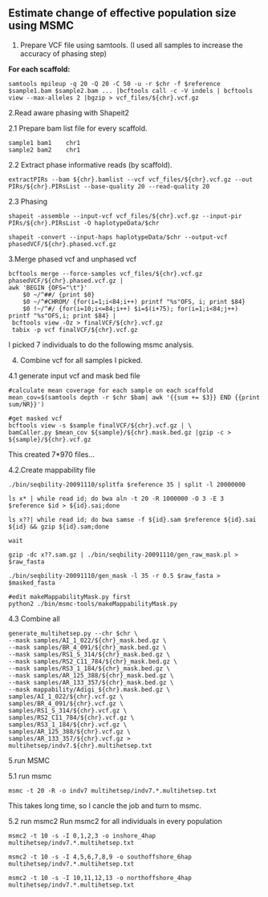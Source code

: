 ## Estimate change of effective population size using MSMC

1. Prepare VCF file using samtools. (I used all samples to increase the accuracy of phasing step)

**For each scaffold:**
```
samtools mpileup -q 20 -Q 20 -C 50 -u -r $chr -f $reference $sample1.bam $sample2.bam ... |bcftools call -c -V indels | bcftools view --max-alleles 2 |bgzip > vcf_files/${chr}.vcf.gz
```

2.Read aware phasing with Shapeit2

2.1 Prepare bam list file for every scaffold.

```{bash}
sample1 bam1    chr1
sample2 bam2    chr1
```
2.2 Extract phase informative reads (by scaffold).

```{bash}
extractPIRs --bam ${chr}.bamlist --vcf vcf_files/${chr}.vcf.gz --out PIRs/${chr}.PIRsList --base-quality 20 --read-quality 20
```
2.3 Phasing

```{bash}
shapeit -assemble --input-vcf vcf_files/${chr}.vcf.gz --input-pir PIRs/${chr}.PIRsList -O haplotypeData/$chr

shapeit -convert --input-haps haplotypeData/$chr --output-vcf phasedVCF/${chr}.phased.vcf.gz
```
3.Merge phased vcf and unphased vcf

```{bash}
bcftools merge --force-samples vcf_files/${chr}.vcf.gz phasedVCF/${chr}.phased.vcf.gz |
awk 'BEGIN {OFS="\t"}'
    $0 ~/^##/ {print $0}
    $0 ~/^#CHROM/ {for(i=1;i<84;i++) printf "%s"OFS, i; print $84}
    $0 !~/^#/ {for(i=10;i<=84;i++) $i=$(i+75); for(i=1;i<84;j++) printf "%s"OFS,i; print $84} |
 bcftools view -Oz > finalVCF/${chr}.vcf.gz
 tabix -p vcf finalVCF/${chr}.vcf.gz
```
I picked 7 individuals to do the following msmc analysis.

4. Combine vcf for all samples I picked.

4.1 generate input vcf and mask bed file

```{bash}
#calculate mean coverage for each sample on each scaffold
mean_cov=$(samtools depth -r $chr $bam| awk '{{sum += $3}} END {{print sum/NR}}')

#get masked vcf
bcftools view -s $sample finalVCF/${chr}.vcf.gz | \
bamCaller.py $mean_cov ${sample}/${chr}.mask.bed.gz |gzip -c > ${sample}/${chr}.vcf.gz
```
This created 7\*970 files...

4.2.Create mappability file

```{bash}
./bin/seqbility-20091110/splitfa $reference 35 | split -l 20000000

ls x* | while read id; do bwa aln -t 20 -R 1000000 -O 3 -E 3 $reference $id > ${id}.sai;done

ls x??| while read id; do bwa samse -f ${id}.sam $reference ${id}.sai ${id} && gzip ${id}.sam;done

wait

gzip -dc x??.sam.gz | ./bin/seqbility-20091110/gen_raw_mask.pl > $raw_fasta

./bin/seqbility-20091110/gen_mask -l 35 -r 0.5 $raw_fasta > $masked_fasta

#edit makeMappabilityMask.py first
python2 ./bin/msmc-tools/makeMappabilityMask.py
```

4.3 Combine all

```{bash}
generate_multihetsep.py --chr $chr \
--mask samples/AI_1_022/${chr}_mask.bed.gz \
--mask samples/BR_4_091/${chr}_mask.bed.gz \
--mask samples/RS1_S_314/${chr}_mask.bed.gz \
--mask samples/RS2_C11_784/${chr}_mask.bed.gz \
--mask samples/RS3_1_184/${chr}_mask.bed.gz \
--mask samples/AR_125_388/${chr}_mask.bed.gz \
--mask samples/AR_133_357/${chr}_mask.bed.gz \
--mask mappability/Adigi_${chr}.mask.bed.gz \
samples/AI_1_022/${chr}.vcf.gz \
samples/BR_4_091/${chr}.vcf.gz \
samples/RS1_S_314/${chr}.vcf.gz \
samples/RS2_C11_784/${chr}.vcf.gz \
samples/RS3_1_184/${chr}.vcf.gz \
samples/AR_125_388/${chr}.vcf.gz \
samples/AR_133_357/${chr}.vcf.gz > multihetsep/indv7.${chr}.multihetsep.txt
```

5.run MSMC

5.1 run msmc
```{bash}
msmc -t 20 -R -o indv7 multihetsep/indv7.*.multihetsep.txt
```
This takes long time, so I cancle the job and turn to msmc.

5.2 run msmc2
Run msmc2 for all individuals in every population
```{bash}
msmc2 -t 10 -s -I 0,1,2,3 -o inshore_4hap multihetsep/indv7.*.multihetsep.txt

msmc2 -t 10 -s -I 4,5,6,7,8,9 -o southoffshore_6hap multihetsep/indv7.*.multihetsep.txt

msmc2 -t 10 -s -I 10,11,12,13 -o northoffshore_4hap multihetsep/indv7.*.multihetsep.txt
```

